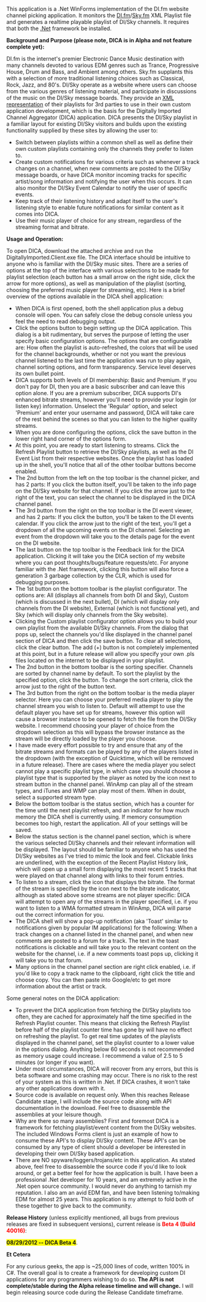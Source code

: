 This application is a .Net WinForms implementation of the DI.fm website channel picking application. It monitors the <a href="http://di.fm" target="_blank"> DI.fm</a>/<a href="http://sky.fm" target="_blank">Sky.fm</a> XML Playlist file and generates a realtime playable playlist of DI/Sky channels. It requires that both the <a href="http://www.microsoft.com/downloads/details.aspx?familyid=0856eacb-4362-4b0d-8edd-aab15c5e04f5&displaylang=en" target="_blank">.Net</a> framework be installed.

**Background and Purpose **(please note, DICA is in Alpha and not feature complete yet)**:** 

DI.fm is the internet's premier Electronic Dance Music destination with many channels devoted to various EDM genres such as Trance, Progressive House, Drum and Bass, and Ambient among others. Sky.fm supplants this with a selection of more traditional listening choices such as Classical, Rock, Jazz, and 80's. DI/Sky operate as a website where users can choose from the various genres of listening material, and participate in discussions of the music on the DI/Sky message boards. They provide an <a href="http://old.di.fm/partners/xml/playlists.xml" target="_blank">XML representation</a> of their playlists for 3rd parties to use in their own custom application development, which is the basis for the Digitally Imported Channel Aggregator (DICA) application. DICA presents the DI/Sky playlist in a familiar layout for existing DI/Sky visitors and builds upon the existing functionality supplied by these sites by allowing the user to:

*   Switch between playlists within a common shell as well as define their own custom playlists containing only the channels they prefer to listen to.
*   Create custom notifications for various criteria such as whenever a track changes on a channel, when new comments are posted to the DI/Sky message boards, or have DICA monitor incoming tracks for specific artist/song information and notifying the user when this occurs. It can also monitor the DI/Sky Event Calendar to notify the user of specific events.
*   Keep track of their listening history and adapt itself to the user's listening style to enable future notifications for similar content as it comes into DICA.
*   Use their music player of choice for any stream, regardless of the streaming format and bitrate.

**Usage and Operation:**

To open DICA, download the attached archive and run the DigitallyImported.Client.exe file. The DICA interface should be intuitive to anyone who is familiar with the DI/Sky music sites. There are a series of options at the top of the interface with various selections to be made for playlist selection (each button has a small arrow on the right side, click the arrow for more options), as well as manipulation of the playlist (sorting, choosing the preferred music player for streaming, etc). Here is a brief overview of the options available in the DICA shell application:

*   When DICA is first opened, both the shell application plus a debug console will open. You can safely close the debug console unless you feel the need to read debugging output.
*   Click the options button to begin setting up the DICA application. This dialog is a bit rudimentary, but serves the purpose of letting the user specify basic configuration options. The options that are configurable are: How often the playlist is auto-refreshed, the colors that will be used for the channel backgrounds, whether or not you want the previous channel listened to the last time the application was run to play again, channel sorting options, and form transparency. Service level deserves its own bullet point.
*   DICA supports both levels of DI membership: Basic and Premium. If you don't pay for DI, then you are a basic subscriber and can leave this option alone. If you are a premium subscriber, DICA supports DI's enhanced bitrate streams, however you'll need to provide your login (or listen key) information. Unselect the 'Regular' option, and select 'Premium' and enter your username and password, DICA will take care of the rest behind the scenes so that you can listen to the higher quality streams.
*   When you are done configuring the options, click the save button in the lower right hand corner of the options form.
*   At this point, you are ready to start listening to streams. Click the Refresh Playlist button to retrieve the DI/Sky playlists, as well as the DI Event List from their respective websites. Once the playlist has loaded up in the shell, you'll notice that all of the other toolbar buttons become enabled.
*   The 2nd button from the left on the top toolbar is the channel picker, and has 2 parts: If you click the button itself, you'll be taken to the info page on the DI/Sky website for that channel. If you click the arrow just to the right of the text, you can select the channel to be displayed in the DICA channel panel.
*   The 3rd button from the right on the top toolbar is the DI event viewer, and has 2 parts: If you click the button, you'll be taken to the DI events calendar. If you click the arrow just to the right of the text, you'll get a dropdown of all the upcoming events on the DI channel. Selecting an event from the dropdown will take you to the details page for the event on the DI website.
*   The last button on the top toolbar is the Feedback link for the DICA application. Clicking it will take you the DICA section of my website where you can post thoughts/bugs/feature requests/etc. For anyone familiar with the .Net framework, clicking this button will also force a generation 3 garbage collection by the CLR, which is used for debugging purposes.
*   The 1st button on the bottom toolbar is the playlist configurator. The options are: All (displays all channels from both DI and Sky), Custom (which is discussed in the next bullet), DI (which will display only channels from the DI website), External (which is not functional yet), and Sky (which will display only channels from the Sky website).
*   Clicking the Custom playlist configurator option allows you to build your own playlist from the available DI/Sky channels. From the dialog that pops up, select the channels you'd like displayed in the channel panel section of DICA and then click the save button. To clear all selections, click the clear button. The add (+) button is not completely implemented at this point, but in a future release will allow you specify your own .pls files located on the internet to be displayed in your playlist.
*   The 2nd button in the bottom toolbar is the sorting specifier. Channels are sorted by channel name by default. To sort the playlist by the specified option, click the button. To change the sort criteria, click the arrow just to the right of the button text.
*   The 3rd button from the right on the bottom toolbar is the media player selector. Here you can choose your preferred media player to play the channel stream you wish to listen to. Default will attempt to use the default player you have set up for streams, however this option will cause a browser instance to be opened to fetch the file from the DI/Sky website. I recommend choosing your player of choice from the dropdown selection as this will bypass the browser instance as the stream will be directly loaded by the player you choose.
*   I have made every effort possible to try and ensure that any of the bitrate streams and formats can be played by any of the players listed in the dropdown (with the exception of Quicktime, which will be removed in a future release). There are cases where the media player you select cannot play a specific playlist type, in which case you should choose a playlist type that is supported by the player as noted by the icon next to stream button in the channel panel. WinAmp can play all of the stream types, and iTunes and WMP can play most of them. When in doubt, select a supported stream type.
*   Below the bottom toolbar is the status section, which has a counter for the time until the next playlist refresh, and an indicator for how much memory the DICA shell is currently using. If memory consumption becomes too high, restart the application. All of your settings will be saved.
*   Below the status section is the channel panel section, which is where the various selected DI/Sky channels and their relevant information will be displayed. The layout should be familiar to anyone who has used the DI/Sky websites as I've tried to mimic the look and feel. Clickable links are underlined, with the exception of the Recent Playlist History link, which will open up a small form displaying the most recent 5 tracks that were played on that channel along with links to their forum entries.
*   To listen to a stream, click the icon that displays the bitrate. The format of the stream is specified by the icon next to the bitrate indicator, although as stated above some streams are not player specific: DICA will attempt to open any of the streams in the player specified, i.e. if you want to listen to a WMA formatted stream in WinAmp, DICA will parse out the correct information for you.
*   The DICA shell will show a pop-up notification (aka 'Toast' similar to notifications given by popular IM applications) for the following: When a track changes on a channel listed in the channel panel, and when new comments are posted to a forum for a track. The text in the toast notifications is clickable and will take you to the relevant content on the website for the channel, i.e. if a new comments toast pops up, clicking it will take you to that forum.
*   Many options in the channel panel section are right click enabled, i.e. if you'd like to copy a track name to the clipboard, right click the title and choose copy. You can then paste into Google/etc to get more information about the artist or track.

Some general notes on the DICA application:

*   To prevent the DICA application from fetching the DI/Sky playlists too often, they are cached for approximately half the time specified in the Refresh Playlist counter. This means that clicking the Refresh Playlist before half of the playlist counter time has gone by will have no effect on refreshing the playlist. To get real time updates of the playlists displayed in the channel panel, set the playlist counter to a lower value in the options dialog. Anything below 60 seconds is not recommended as memory usage could increase. I recommend a value of 2.5 to 5 minutes (or longer if you want).
*   Under most circumstances, DICA will recover from any errors, but this is beta software and some crashing may occur. There is no risk to the rest of your system as this is written in .Net. If DICA crashes, it won't take any other applications down with it.
*   Source code is available on request only. When this reaches Release Candidate stage, I will include the source code along with API documentation in the download. Feel free to disassemble the assemblies at your leisure though.
*   Why are there so many assemblies? First and foremost DICA is a framework for fetching playlist/event content from the DI/Sky websites. The included Windows Forms client is just an example of how to consume these API's to display DI/Sky content. These API's can be consumed by any type of client should a developer be interested in developing their own DI/Sky based application.
*   There are NO spyware/loggers/trojans/etc in this application. As stated above, feel free to disassemble the source code if you'd like to look around, or get a better feel for how the application is built. I have been a professional .Net developer for 10 years, and am extremely active in the .Net open source community. I would never do anything to tarnish my reputation. I also am an avid EDM fan, and have been listening to/making EDM for almost 25 years. This application is my attempt to fold both of these together to give back to the community.

**Release History** (unless explicitly mentioned, all bugs from previous releases are fixed in subsequent versions), current release is <span style="color: rgb(255, 0, 0);"><b>Beta 4 (Build 40016)</b></span>:

**<span style="background-color: rgb(255, 255, 0);">08/29/2012 -- DICA Beta 4</span>**.

**Et Cetera**

For any curious geeks, the app is ~25,000 lines of code, written 100% in C#. The overall goal is to create a framework for developing custom DI applications for any programmers wishing to do so. **The API is not complete/stable during the Alpha release timeline and will change.** I will begin releasing source code during the Release Candidate timeframe.